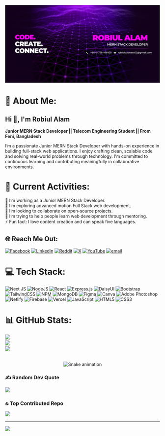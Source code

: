 <a href="https://www.linkedin.com/in/shopneel10/">
<img src="https://raw.githubusercontent.com/robiulalam02/robiulalam02/main/images/robiul-alam-github.jpg" />
</a>

# 💫 About Me:
## Hi 👋, I'm Robiul Alam
**Junior MERN Stack Developer || Telecom Engineering Student || From Feni, Bangladesh**
<p>I’m a passionate Junior MERN Stack Developer with hands-on experience in building full-stack web applications. I enjoy crafting clean, scalable code and solving real-world problems through technology. I'm committed to continuous learning and contributing meaningfully in collaborative environments.</p>

# 💫 Current Activities:
🔭 I’m working as a Junior MERN Stack Developer.<br>🌱 I’m exploring advanced motion Full Stack web development.<br>👯 I’m looking to collaborate on open-source projects.<br>🤔 I’m trying to help people learn web development through mentoring.<br>⚡ Fun fact: I love content creation and can speak five languages.


## 🌐 Reach Me Out:
[![Facebook](https://img.shields.io/badge/Facebook-%231877F2.svg?logo=Facebook&logoColor=white)](https://facebook.com/shopneel10) [![LinkedIn](https://img.shields.io/badge/LinkedIn-%230077B5.svg?logo=linkedin&logoColor=white)](https://linkedin.com/in/shopneel10) [![Reddit](https://img.shields.io/badge/Reddit-%23FF4500.svg?logo=Reddit&logoColor=white)](https://reddit.com/user/Repulsive_Wedding948) [![X](https://img.shields.io/badge/X-black.svg?logo=X&logoColor=white)](https://x.com/shopneel_10) [![YouTube](https://img.shields.io/badge/YouTube-%23FF0000.svg?logo=YouTube&logoColor=white)](https://youtube.com/@@shopneel10) [![email](https://img.shields.io/badge/Email-D14836?logo=gmail&logoColor=white)](mailto:robiulbusiness02@gmail.com) 

# 💻 Tech Stack:
![Next JS](https://img.shields.io/badge/Next-black?style=for-the-badge&logo=next.js&logoColor=white) ![NodeJS](https://img.shields.io/badge/node.js-6DA55F?style=for-the-badge&logo=node.js&logoColor=white) ![React](https://img.shields.io/badge/react-%2320232a.svg?style=for-the-badge&logo=react&logoColor=%2361DAFB) ![Express.js](https://img.shields.io/badge/express.js-%23404d59.svg?style=for-the-badge&logo=express&logoColor=%2361DAFB) ![DaisyUI](https://img.shields.io/badge/daisyui-5A0EF8?style=for-the-badge&logo=daisyui&logoColor=white) ![Bootstrap](https://img.shields.io/badge/bootstrap-%238511FA.svg?style=for-the-badge&logo=bootstrap&logoColor=white) ![TailwindCSS](https://img.shields.io/badge/tailwindcss-%2338B2AC.svg?style=for-the-badge&logo=tailwind-css&logoColor=white) ![NPM](https://img.shields.io/badge/NPM-%23CB3837.svg?style=for-the-badge&logo=npm&logoColor=white) ![MongoDB](https://img.shields.io/badge/MongoDB-%234ea94b.svg?style=for-the-badge&logo=mongodb&logoColor=white) ![Figma](https://img.shields.io/badge/figma-%23F24E1E.svg?style=for-the-badge&logo=figma&logoColor=white) ![Canva](https://img.shields.io/badge/Canva-%2300C4CC.svg?style=for-the-badge&logo=Canva&logoColor=white) ![Adobe Photoshop](https://img.shields.io/badge/adobe%20photoshop-%2331A8FF.svg?style=for-the-badge&logo=adobe%20photoshop&logoColor=white) ![Netlify](https://img.shields.io/badge/netlify-%23000000.svg?style=for-the-badge&logo=netlify&logoColor=#00C7B7) ![Firebase](https://img.shields.io/badge/firebase-%23039BE5.svg?style=for-the-badge&logo=firebase) ![Vercel](https://img.shields.io/badge/vercel-%23000000.svg?style=for-the-badge&logo=vercel&logoColor=white) ![JavaScript](https://img.shields.io/badge/javascript-%23323330.svg?style=for-the-badge&logo=javascript&logoColor=%23F7DF1E) ![HTML5](https://img.shields.io/badge/html5-%23E34F26.svg?style=for-the-badge&logo=html5&logoColor=white) ![CSS3](https://img.shields.io/badge/css3-%231572B6.svg?style=for-the-badge&logo=css3&logoColor=white)
# 📊 GitHub Stats:
![](https://github-readme-stats.vercel.app/api?username=robiulalam02&theme=highcontrast&hide_border=false&include_all_commits=true&count_private=false)<br/>
![](https://nirzak-streak-stats.vercel.app/?user=robiulalam02&theme=highcontrast&hide_border=false)<br/>
![](https://github-readme-stats.vercel.app/api/top-langs/?username=robiulalam02&theme=highcontrast&hide_border=false&include_all_commits=true&count_private=false&layout=compact)

<br>
<!-- Snake Game Repo View -->

<div align="center">
  <img src="https://profile-readme-generator.com/assets/snake.svg" alt="Snake animation" />
</div>

### ✍️ Random Dev Quote
![](https://quotes-github-readme.vercel.app/api?type=horizontal&theme=radical)

### 🔝 Top Contributed Repo
![](https://github-contributor-stats.vercel.app/api?username=robiulalam02&limit=5&theme=dark&combine_all_yearly_contributions=true)

---
[![](https://visitcount.itsvg.in/api?id=robiulalam02&icon=0&color=0)](https://visitcount.itsvg.in)

<!-- Proudly created with GPRM ( https://gprm.itsvg.in ) -->
